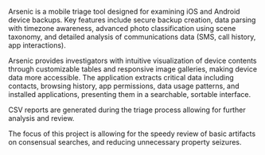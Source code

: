 Arsenic is a mobile triage tool designed for examining iOS and Android device backups. Key features include secure backup creation, data parsing with timezone awareness, advanced photo classification using scene taxonomy, and detailed analysis of communications data (SMS, call history, app interactions). 

Arsenic provides investigators with intuitive visualization of device contents through customizable tables and responsive image galleries, making device data more accessible. The application extracts critical data including contacts, browsing history, app permissions, data usage patterns, and installed applications, presenting them in a searchable, sortable interface. 

CSV reports are generated during the triage process allowing for further analysis and review. 

The focus of this project is allowing for the speedy review of basic artifacts on consensual searches, and reducing unnecessary property seizures.
